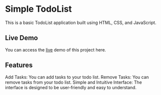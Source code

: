 # Simple TodoList
This is a basic TodoList application built using HTML, CSS, and JavaScript.

## Live Demo
You can access the [live](https://kavyadatchayani.github.io/Basic-TodoList/) demo of this project here.

## Features
Add Tasks: You can add tasks to your todo list.
Remove Tasks: You can remove tasks from your todo list.
Simple and Intuitive Interface: The interface is designed to be user-friendly and easy to understand.
